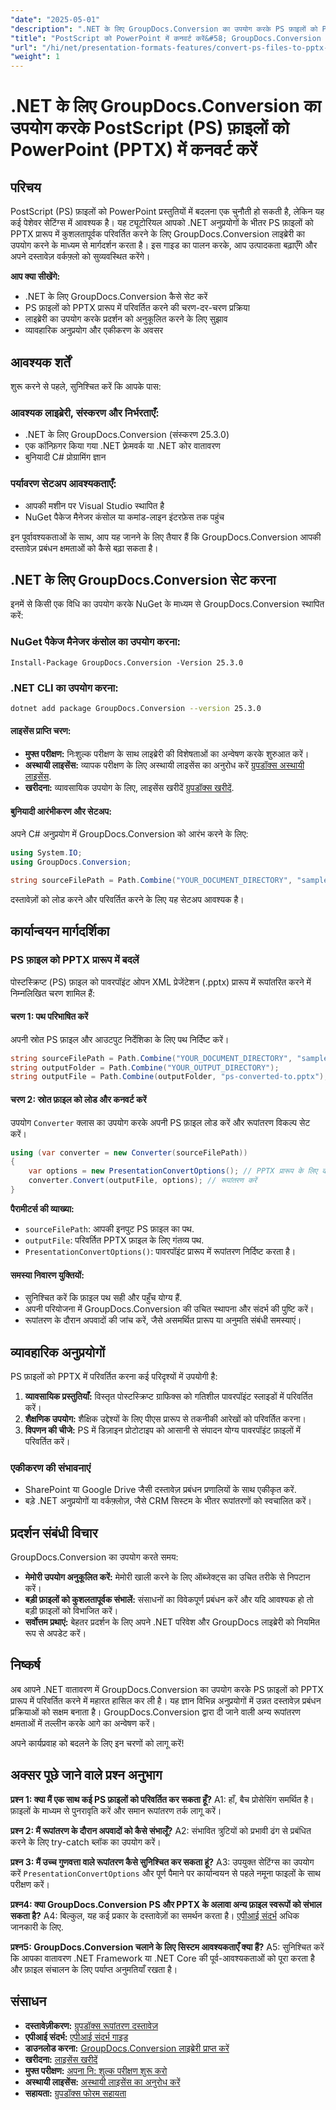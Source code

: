 ```yaml
---
"date": "2025-05-01"
"description": ".NET के लिए GroupDocs.Conversion का उपयोग करके PS फ़ाइलों को PPTX प्रारूप में सहजता से परिवर्तित करना सीखें। इस व्यापक गाइड के साथ अपने दस्तावेज़ वर्कफ़्लो को बढ़ाएं।"
"title": "PostScript को PowerPoint में कनवर्ट करें&#58; GroupDocs.Conversion .NET गाइड"
"url": "/hi/net/presentation-formats-features/convert-ps-files-to-pptx-groupdocs-conversion-net/"
"weight": 1
---
```


# .NET के लिए GroupDocs.Conversion का उपयोग करके PostScript (PS) फ़ाइलों को PowerPoint (PPTX) में कनवर्ट करें

## परिचय

PostScript (PS) फ़ाइलों को PowerPoint प्रस्तुतियों में बदलना एक चुनौती हो सकती है, लेकिन यह कई पेशेवर सेटिंग्स में आवश्यक है। यह ट्यूटोरियल आपको .NET अनुप्रयोगों के भीतर PS फ़ाइलों को PPTX प्रारूप में कुशलतापूर्वक परिवर्तित करने के लिए GroupDocs.Conversion लाइब्रेरी का उपयोग करने के माध्यम से मार्गदर्शन करता है। इस गाइड का पालन करके, आप उत्पादकता बढ़ाएँगे और अपने दस्तावेज़ वर्कफ़्लो को सुव्यवस्थित करेंगे।

**आप क्या सीखेंगे:**
- .NET के लिए GroupDocs.Conversion कैसे सेट करें
- PS फ़ाइलों को PPTX प्रारूप में परिवर्तित करने की चरण-दर-चरण प्रक्रिया
- लाइब्रेरी का उपयोग करके प्रदर्शन को अनुकूलित करने के लिए सुझाव
- व्यावहारिक अनुप्रयोग और एकीकरण के अवसर

## आवश्यक शर्तें

शुरू करने से पहले, सुनिश्चित करें कि आपके पास:

### आवश्यक लाइब्रेरी, संस्करण और निर्भरताएँ:
- .NET के लिए GroupDocs.Conversion (संस्करण 25.3.0)
- एक कॉन्फ़िगर किया गया .NET फ़्रेमवर्क या .NET कोर वातावरण
- बुनियादी C# प्रोग्रामिंग ज्ञान

### पर्यावरण सेटअप आवश्यकताएँ:
- आपकी मशीन पर Visual Studio स्थापित है
- NuGet पैकेज मैनेजर कंसोल या कमांड-लाइन इंटरफ़ेस तक पहुंच

इन पूर्वावश्यकताओं के साथ, आप यह जानने के लिए तैयार हैं कि GroupDocs.Conversion आपकी दस्तावेज़ प्रबंधन क्षमताओं को कैसे बढ़ा सकता है।

## .NET के लिए GroupDocs.Conversion सेट करना

इनमें से किसी एक विधि का उपयोग करके NuGet के माध्यम से GroupDocs.Conversion स्थापित करें:

### NuGet पैकेज मैनेजर कंसोल का उपयोग करना:
```shell
Install-Package GroupDocs.Conversion -Version 25.3.0
```

### .NET CLI का उपयोग करना:
```bash
dotnet add package GroupDocs.Conversion --version 25.3.0
```

#### लाइसेंस प्राप्ति चरण:
- **मुफ्त परीक्षण:** निःशुल्क परीक्षण के साथ लाइब्रेरी की विशेषताओं का अन्वेषण करके शुरुआत करें।
- **अस्थायी लाइसेंस:** व्यापक परीक्षण के लिए अस्थायी लाइसेंस का अनुरोध करें [ग्रुपडॉक्स अस्थायी लाइसेंस](https://purchase.groupdocs.com/temporary-license/).
- **खरीदना:** व्यावसायिक उपयोग के लिए, लाइसेंस खरीदें [ग्रुपडॉक्स खरीदें](https://purchase.groupdocs.com/buy).

#### बुनियादी आरंभीकरण और सेटअप:
अपने C# अनुप्रयोग में GroupDocs.Conversion को आरंभ करने के लिए:
```csharp
using System.IO;
using GroupDocs.Conversion;

string sourceFilePath = Path.Combine("YOUR_DOCUMENT_DIRECTORY", "sample.ps");
```
दस्तावेज़ों को लोड करने और परिवर्तित करने के लिए यह सेटअप आवश्यक है।

## कार्यान्वयन मार्गदर्शिका

### PS फ़ाइल को PPTX प्रारूप में बदलें

पोस्टस्क्रिप्ट (PS) फ़ाइल को पावरपॉइंट ओपन XML प्रेजेंटेशन (.pptx) प्रारूप में रूपांतरित करने में निम्नलिखित चरण शामिल हैं:

#### चरण 1: पथ परिभाषित करें
अपनी स्रोत PS फ़ाइल और आउटपुट निर्देशिका के लिए पथ निर्दिष्ट करें।
```csharp
string sourceFilePath = Path.Combine("YOUR_DOCUMENT_DIRECTORY", "sample.ps");
string outputFolder = Path.Combine("YOUR_OUTPUT_DIRECTORY");
string outputFile = Path.Combine(outputFolder, "ps-converted-to.pptx");
```
#### चरण 2: स्रोत फ़ाइल को लोड और कनवर्ट करें
उपयोग `Converter` क्लास का उपयोग करके अपनी PS फ़ाइल लोड करें और रूपांतरण विकल्प सेट करें।
```csharp
using (var converter = new Converter(sourceFilePath))
{
    var options = new PresentationConvertOptions(); // PPTX प्रारूप के लिए कॉन्फ़िगर करें
    converter.Convert(outputFile, options); // रूपांतरण करें
}
```
**पैरामीटर्स की व्याख्या:**
- `sourceFilePath`: आपकी इनपुट PS फ़ाइल का पथ.
- `outputFile`: परिवर्तित PPTX फ़ाइल के लिए गंतव्य पथ.
- `PresentationConvertOptions()`: पावरपॉइंट प्रारूप में रूपांतरण निर्दिष्ट करता है।

#### समस्या निवारण युक्तियों:
- सुनिश्चित करें कि फ़ाइल पथ सही और पहुँच योग्य हैं.
- अपनी परियोजना में GroupDocs.Conversion की उचित स्थापना और संदर्भ की पुष्टि करें।
- रूपांतरण के दौरान अपवादों की जांच करें, जैसे असमर्थित प्रारूप या अनुमति संबंधी समस्याएं।

## व्यावहारिक अनुप्रयोगों

PS फ़ाइलों को PPTX में परिवर्तित करना कई परिदृश्यों में उपयोगी है:
1. **व्यावसायिक प्रस्तुतियाँ:** विस्तृत पोस्टस्क्रिप्ट ग्राफिक्स को गतिशील पावरपॉइंट स्लाइडों में परिवर्तित करें।
2. **शैक्षणिक उपयोग:** शैक्षिक उद्देश्यों के लिए पीएस प्रारूप से तकनीकी आरेखों को परिवर्तित करना।
3. **विपणन की चीजे:** PS में डिज़ाइन प्रोटोटाइप को आसानी से संपादन योग्य पावरपॉइंट फ़ाइलों में परिवर्तित करें।

### एकीकरण की संभावनाएं
- SharePoint या Google Drive जैसी दस्तावेज़ प्रबंधन प्रणालियों के साथ एकीकृत करें.
- बड़े .NET अनुप्रयोगों या वर्कफ़्लोज़, जैसे CRM सिस्टम के भीतर रूपांतरणों को स्वचालित करें।

## प्रदर्शन संबंधी विचार
GroupDocs.Conversion का उपयोग करते समय:
- **मेमोरी उपयोग अनुकूलित करें:** मेमोरी खाली करने के लिए ऑब्जेक्ट्स का उचित तरीके से निपटान करें।
- **बड़ी फ़ाइलों को कुशलतापूर्वक संभालें:** संसाधनों का विवेकपूर्ण प्रबंधन करें और यदि आवश्यक हो तो बड़ी फ़ाइलों को विभाजित करें।
- **सर्वोत्तम प्रथाएं:** बेहतर प्रदर्शन के लिए अपने .NET परिवेश और GroupDocs लाइब्रेरी को नियमित रूप से अपडेट करें।

## निष्कर्ष
अब आपने .NET वातावरण में GroupDocs.Conversion का उपयोग करके PS फ़ाइलों को PPTX प्रारूप में परिवर्तित करने में महारत हासिल कर ली है। यह ज्ञान विभिन्न अनुप्रयोगों में उन्नत दस्तावेज़ प्रबंधन प्रक्रियाओं को सक्षम बनाता है। GroupDocs.Conversion द्वारा दी जाने वाली अन्य रूपांतरण क्षमताओं में तल्लीन करके आगे का अन्वेषण करें।

अपने कार्यप्रवाह को बदलने के लिए इन चरणों को लागू करें!

## अक्सर पूछे जाने वाले प्रश्न अनुभाग
**प्रश्न 1: क्या मैं एक साथ कई PS फ़ाइलों को परिवर्तित कर सकता हूँ?**
A1: हाँ, बैच प्रोसेसिंग समर्थित है। फ़ाइलों के माध्यम से पुनरावृति करें और समान रूपांतरण तर्क लागू करें।

**प्रश्न 2: मैं रूपांतरण के दौरान अपवादों को कैसे संभालूँ?**
A2: संभावित त्रुटियों को प्रभावी ढंग से प्रबंधित करने के लिए try-catch ब्लॉक का उपयोग करें।

**प्रश्न 3: मैं उच्च गुणवत्ता वाले रूपांतरण कैसे सुनिश्चित कर सकता हूं?**
A3: उपयुक्त सेटिंग्स का उपयोग करें `PresentationConvertOptions` और पूर्ण पैमाने पर कार्यान्वयन से पहले नमूना फाइलों के साथ परीक्षण करें।

**प्रश्न4: क्या GroupDocs.Conversion PS और PPTX के अलावा अन्य फ़ाइल स्वरूपों को संभाल सकता है?**
A4: बिल्कुल, यह कई प्रकार के दस्तावेज़ों का समर्थन करता है। [एपीआई संदर्भ](https://reference.groupdocs.com/conversion/net/) अधिक जानकारी के लिए.

**प्रश्न5: GroupDocs.Conversion चलाने के लिए सिस्टम आवश्यकताएँ क्या हैं?**
A5: सुनिश्चित करें कि आपका वातावरण .NET Framework या .NET Core की पूर्व-आवश्यकताओं को पूरा करता है और फ़ाइल संचालन के लिए पर्याप्त अनुमतियाँ रखता है।

## संसाधन
- **दस्तावेज़ीकरण:** [ग्रुपडॉक्स रूपांतरण दस्तावेज़](https://docs.groupdocs.com/conversion/net/)
- **एपीआई संदर्भ:** [एपीआई संदर्भ गाइड](https://reference.groupdocs.com/conversion/net/)
- **डाउनलोड करना:** [GroupDocs.Conversion लाइब्रेरी प्राप्त करें](https://releases.groupdocs.com/conversion/net/)
- **खरीदना:** [लाइसेंस खरीदें](https://purchase.groupdocs.com/buy)
- **मुफ्त परीक्षण:** [अपना नि: शुल्क परीक्षण शुरू करो](https://releases.groupdocs.com/conversion/net/)
- **अस्थायी लाइसेंस:** [अस्थायी लाइसेंस का अनुरोध करें](https://purchase.groupdocs.com/temporary-license/)
- **सहायता:** [ग्रुपडॉक्स फोरम सहायता](https://forum.groupdocs.com/c/conversion/10)